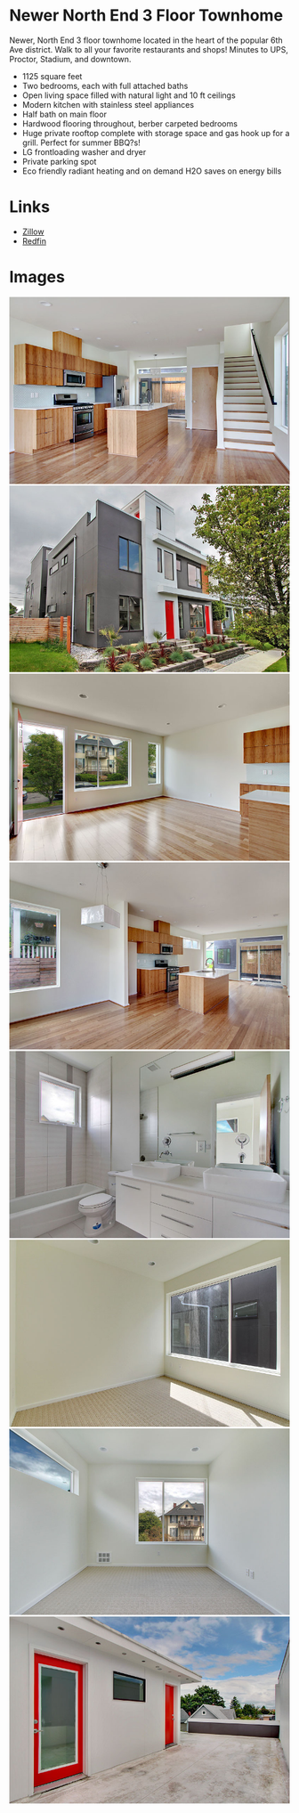 # Newer North End 3 Floor Townhome

Newer, North End 3 floor townhome located in the heart of the popular 6th Ave district.  Walk to all your favorite restaurants and shops!  Minutes to UPS, Proctor, Stadium, and downtown.

* 1125 square feet
* Two bedrooms, each with full attached baths
* Open living space filled with natural light and 10 ft ceilings
* Modern kitchen with stainless steel appliances
* Half bath on main floor
* Hardwood flooring throughout, berber carpeted bedrooms
* Huge private rooftop complete with storage space and gas hook up for a grill. Perfect for summer BBQ?s!
* LG frontloading washer and dryer
* Private parking spot
* Eco friendly radiant heating and on demand H2O saves on energy bills

# Links
* [Zillow](https://www.zillow.com/homedetails/616-N-Oakes-St-B-Tacoma-WA-98406/118249028_zpid/?view=public)
* [Redfin](https://www.redfin.com/WA/Tacoma/616-N-Oakes-St-98406/unit-B/home/40493403)

# Images
![](img/1.jpg)
![](img/2.jpg)
![](img/3.jpg)
![](img/4.jpg)
![](img/5.jpg)
![](img/6.jpg)
![](img/7.jpg)
![](img/8.jpg)
